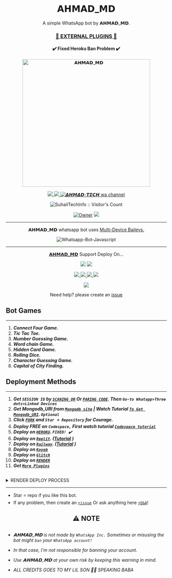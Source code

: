  <h1 align="center"> 𝗔𝗛𝗠𝗔𝗗_𝗠𝗗 </h1> 
<p align="center"> A simple WhatsApp bot by 𝗔𝗛𝗠𝗔𝗗_𝗠𝗗. </p>

 
<h3 align="center"> <a href="https://github.com/ahmadtech12/Ahmad-Tech/𝗔𝗛𝗠𝗔𝗗_𝗠𝗗-Media">🍫 EXTERNAL PLUGINS 🍫</a></h3> 

<h4 align="center"> ✔️ Fixed Heroku Ban Problem ✔️</h4> 


<p align="center">
  <a href="https://whatsapp.com/channel/0029VaX0OZB9WtC9c9eSfn30">
    <img alt="𝗔𝗛𝗠𝗔𝗗_𝗠𝗗" height="400" src="/lib/assets/pk.jpg">
  </a>
</p>
    
   
   
<p align="center">
   <a href="https://github.com/ahmadtech12/Ahmad-Tech/fork">
    <img src="https://img.shields.io/github/forks/SuhailTechInfo/Suhail-Md?style=flat-square&logo=github&color=darkred">
   </a>
  <a href="https://github.com/ahmadtech12/Ahmad-Tech/𝗔𝗛𝗠𝗔𝗗_𝗠𝗗/stargazers"> 
     <img src="https://img.shields.io/github/stars/SuhailTechInfo/Suhail-Md?style=flat-square&logo=github&color=darkred">
 </a>



  <a aria-label="𝗔𝗛𝗠𝗔𝗗_𝗠𝗗 is free to use" href="https://whatsapp.com/channel/0029VaX0OZB9WtC9c9eSfn30" target="_blank">
    <img alt="𝞓𝞖𝞛𝞓𝘿-𝙏𝞢𝘾𝞖 wa channel" src="https://whatsapp.com/channel/0029VaX0OZB9WtC9c9eSfn30" target="_blank" />
  </a>

</p>
<p align="center"><img src="https://profile-counter.glitch.me/{SuhailTechInfo}/count.svg" alt="SuhailTechInfo :: Visitor's Count" /></p>

<p align="center">

 <a href="https://github.com/SuhailTechInfo">
 <img title="Owner" src="https://telegra.ph/file/35ec48cb5b05b6dcd18f8.jpg"></a>
   <a href="https://github.com/ahmadtech12/Ahmad-Tech">
    <img src="https://telegra.ph/file/35ec48cb5b05b6dcd18f8.jpg">
  </a>
  

 
 </p>





---




<p align="center"> 𝗔𝗛𝗠𝗔𝗗_𝗠𝗗  whatsapp bot uses
  <a href="https://github.com/adiwajshing/Baileys">Multi-Device Baileys.</a>
</p>
<p align="center">
  <img title="Whatsapp-Bot-Javascript" src="https://img.shields.io/badge/Javascript-363303?style=for-the-badge&logo=javascript&logoColor=c6c631"></img>
</p>

---

<p align="center">
  <a href="https://github.com/ahmadtech12/Ahmad-Tech"><b>𝗔𝗛𝗠𝗔𝗗_𝗠𝗗</b></a> Support Deploy On...
</p>

<p align="center">
  <a href="https://github.com/ahmadtech12/Ahmad-Tech/blob/main/temp/deploy-on-vps.md"><img src="https://img.shields.io/badge/self hosting-3d1513?style=for-the-badge&logo=serverless&logoColor=FD5750"></a>
  <a href="https://suhail-web01.vercel.app/deploy?platform=railway"><img src="https://img.shields.io/badge/railway-3e164f?style=for-the-badge&logo=railway&logoColor=0B0D0E"></a>
</p>
<p align="center">
  <a href="https://suhail-web01.vercel.app/deploy?platform=heroku"> <img src="https://img.shields.io/badge/heroku-9d7acc?style=for-the-badge&logo=heroku&logoColor=430098"> </a>
  <a href="https://suhail-web01.vercel.app/deploy?platform=repl"  > <img src="https://img.shields.io/badge/replit-253c99?style=for-the-badge&logo=replit&logoColor=F26207"> </a>
  <a href="https://suhail-web01.vercel.app/deploy?platform=koyed" > <img src="https://img.shields.io/badge/koyeb-033604?style=for-the-badge&logo=koyeb&logoColor=white">    </a>
 <a href="https://suhail-web01.vercel.app/deploy?platform=glitch" > <img src="https://img.shields.io/badge/glitch-033604?style=for-the-badge&logo=glitch&logoColor=darkred"></a>
</p>
<p align="center">
  <a href="https://youtu.be/3NdJb6_1cJM"><img src="https://img.shields.io/badge/CodeSpace-green?colorA=%23ff000&colorB=%23017e40&style=for-the-badge&logo=git&logoColor=white"></a>
</p>
<p align="center">Need help? please create an <a href="https://github.com/SuhailTechInfo/Suhail-Md/issues">issue</a></p>

 



## Bot Games
---
1. ***Connect Four Game.***
2.  ***Tic Tac Toe.***
3.  ***Number Guessing Game.***
4.  ***Word chain Game.***
5.  ***Hidden Card Game.***
6.  ***Rolling Dice.***
7.  ***Character Guessing Game.***
8.  ***Capital of City Finding.***
##


 




    
   
## Deployment Methods
---
1.  ***Get `SESSION ID` by [`SCANING QR`](https://suhail-md-vtsf.onrender.com/) Or [`PARING CODE`](https://suhail-md-vtsf.onrender.com/code). Then `Go-to Whatapp>Three dots>Linked Devices`***
2.  ***Get Mongodb_URI from [`Mongodb site`](https://www.mongodb.com/) | Watch Tutorial [`To Get Mongodb_URI`](https://youtu.be/4YEUtGlqkl4). `Optional`***
3.  ***Click [`FORK`](https://github.com/SuhailTechInfo/Suhail-Md/fork) and `Star ⭐ Repository` for Courage.***
4.  ***Deploy FREE on `Codespace,` First watch tutorial [`Codespace tutorial`](https://youtu.be/3NdJb6_1cJM)***
5.  ***Deploy on [`HEROKU`](https://suhail-web01.vercel.app/deploy?platform=suhail).  `FIXED! ✔️`***
6.  ***Deploy on [`Replit`](https://suhail-web01.vercel.app/deploy?platform=repl). ([Tutorial](https://youtu.be/hPXU9OjMryQ) )***
7.  ***Deploy on [`Railway`](https://suhail-web01.vercel.app/deploy?platform=railway). ([Tutorial](https://youtu.be/iGVdsK4qmcc) )***
8.  ***Deploy on [`Koyeb`](https://suhail-web01.vercel.app/deploy?platform=koyeb)***
9. ***Deploy on [`Glitch`](https://suhail-web01.vercel.app/deploy?platform=glitch)***
10. ***Deploy on [`RENDER`](https://suhail-web01.vercel.app/deploy?on=render)***
10. ***Get [`More Plugins`](https://github.com/SuhailTechInfo/Suhail-Md-Media)***
##

 <details close>
<summary>RENDER DEPLOY PROCESS</summary>
   
    1: Click "NEW".
    2: Select "Web Service".
    3: Click "Build and deploy from a Git repository".
    4: Now Choose this forked git repo from list.
    5: And JUST CLICK "Connect". 
   </details>


---


- Star ⭐ repo if you like this bot.
- If any problem, then create an [`+issue`](https://github.com/ahmadtech12/Ahmad-Tech/issues/new) Or ask anything here [`+Q&A`](https://github.com/ahmadtech12/Ahmad-Tech/discussions/new?category=q-a)!




<h2 align="center"> ⚠️ NOTE  </h2>

   
## 

- *𝗔𝗛𝗠𝗔𝗗_𝗠𝗗 is not made by `WhatsApp Inc.` Sometimes or misusing the bot might `ban` your `WhatsApp account!`*
- *In that case, I'm not responsible for banning your account.*
- *Use 𝗔𝗛𝗠𝗔𝗗_𝗠𝗗 at your own risk by keeping this warning in mind.*

- *ALL CREDITS GOES TO MY LIL SON 👑✅ SPEAKING BABA*
